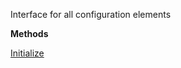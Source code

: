 Interface for all configuration elements

**Methods**

[Initialize](Bifrost.Configuration.IConfigurationElement.Initialize)
